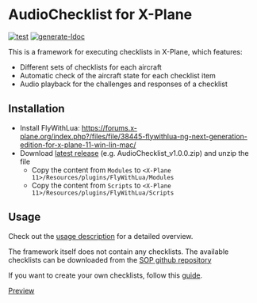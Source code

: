 # AudioChecklist for X-Plane

[![test](https://github.com/patrickl92/AudioChecklist/actions/workflows/test.yml/badge.svg?branch=main)](https://github.com/patrickl92/AudioChecklist/actions/workflows/test.yml) [![generate-ldoc](https://github.com/patrickl92/AudioChecklist/actions/workflows/ldoc.yml/badge.svg?branch=main)](https://github.com/patrickl92/AudioChecklist/actions/workflows/ldoc.yml)

This is a framework for executing checklists in X-Plane, which features:
* Different sets of checklists for each aircraft
* Automatic check of the aircraft state for each checklist item
* Audio playback for the challenges and responses of a checklist

## Installation

* Install FlyWithLua: https://forums.x-plane.org/index.php?/files/file/38445-flywithlua-ng-next-generation-edition-for-x-plane-11-win-lin-mac/
* Download [latest release](https://github.com/patrickl92/AudioChecklist/releases) (e.g. AudioChecklist_v1.0.0.zip) and unzip the file
  * Copy the content from `Modules` to `<X-Plane 11>/Resources/plugins/FlyWithLua/Modules`
  * Copy the content from `Scripts` to `<X-Plane 11>/Resources/plugins/FlyWithLua/Scripts`

## Usage

Check out the [usage description](docs/Usage.md) for a detailed overview.

The framework itself does not contain any checklists. The available checklists can be downloaded from the [SOP github repository](https://github.com/patrickl92/AudioChecklistSOPs)

If you want to create your own checklists, follow this [guide](docs/CreateSOP.md).

[Preview](docs/Preview.mov)
